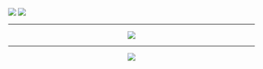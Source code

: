 <a>
    <img src="https://img.shields.io/badge/github-%23121011.svg?style=for-the-badge&logo=github&logoColor=white" />    
</a>

<a href="dwdw">
    <img src="https://img.shields.io/badge/Reddit-%23FF4500.svg?style=for-the-badge&logo=Reddit&logoColor=white" />    
</a>    


---

<p align="center">
    <img src="https://github-readme-stats.vercel.app/api?username=KingHector&show_icons=true&bg_color=ffffff00&hide_border=true&title_color=ffffff&text_color=ffffff" />
</p>

---

<p align="center">
    <img src="https://i.imgur.com/Aa8mB8H.gif" />
</p> 
